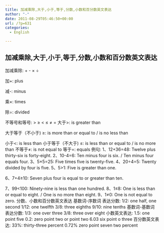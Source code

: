 ```yaml
---
title: 加减乘除,大于,小于,等于,分数,小数和百分数英文表达
author: "-"
date: 2011-08-29T05:46:50+00:00
url: /?p=631
categories:
  - English

---
```

## 加减乘除,大于,小于,等于,分数,小数和百分数英文表达
加减乘除: + - × ÷
  
加+: plus
  
减-: minus
  
乘×: times
  
除÷: divided

不等号和等号: > ≥ < ≤ ≠ = 大于>: is greater than
  
大于等于（不小于) ≥: is more than or equal to / is no less than
  
小于<: is less than 小于等于（不大于) ≤: is less than or equal to / is no more than 不等于≠: is not equal to 等于=: equals 例句:  1、12+36=48: Twelve plus thirty-six is forty-eight. 2、10-4=6: Ten minus four is six. / Ten minus four equals four. 3、5×5=25: Five times five is twenty-five. 4、20÷4=5: Twenty divided by four is five. 5、5>1: Five is greater than one.
  
6、7+4≥10: Seven plus four is equal to or greater than ten.
  
7、99<100: Ninety-nine is less than one hundred. 8、1≤8: One is less than or equal to eight. / One is no more than eight. 9、1≠0: One is not equal to zero. 分数、小数和百分数英文表达 基数词-序数词 表达分数:  1/2: one half, one second 1/12: one twelfth 3/8: three eighths 9/10: nine tenths 基数词-基数词 表达分数:  1/3: one over three 3/8: three over eight 小数英文表达:  1.5: one point five 0.2: zero point two or point two 6.03 six point o three 百分数英文表达:  33%: thirty-three percent 0.72% zero point seven two percent